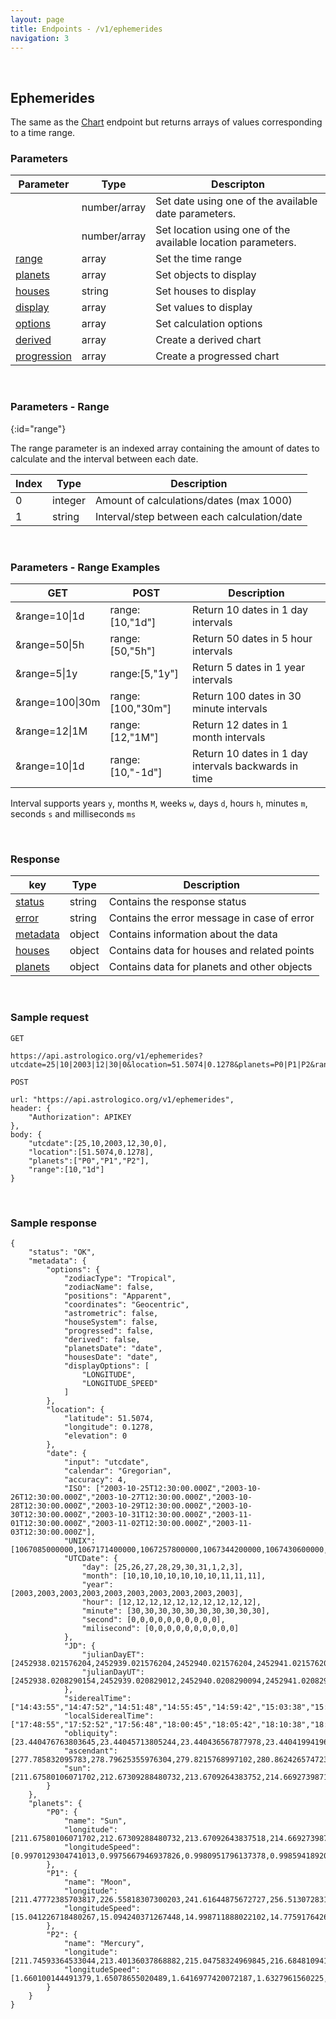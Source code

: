 ```yaml
---
layout: page
title: Endpoints - /v1/ephemerides
navigation: 3
---
```


<style>
	.inner a {
		color: royalblue;
		font-weight: bold;
	}
	.inner code {
		font-size: 100%;
	}
	.navigation li {
		padding: 5px;
	}
	@media (min-width: 745px) {
		.sidebar {
			width: 30%;
		}
	}
</style>

<script>
	window.onload = function(){
		if (location.hash) {
			let target = location.hash;
			document.querySelector(".content").scroll({top:document.querySelector(target).offsetTop,behavior:"smooth"})
		}
	}
</script>

<br>

## Ephemerides

The same as the [Chart](/astrologico/chart.html) endpoint but returns arrays of values corresponding to a time range.

### Parameters

| Parameter | Type | Descripton |
|---|---|---|
| [<Date Parameter>](/astrologico/param_date.html) | number/array | Set date using one of the available date parameters. |
| [<Location Parameter>](/astrologico/param_location.html) | number/array | Set location using one of the available location parameters. |
| [range](#range) | array | Set the time range |
| [planets](/astrologico/param_planets.html) | array | Set objects to display |
| [houses](/astrologico/param_houses.html) | string | Set houses to display |
| [display](/astrologico/param_display.html) | array | Set values to display |
| [options](/astrologico/param_options.html) | array | Set calculation options |
| [derived](/astrologico/param_derived.html) | array | Create a derived chart |
| [progression](/astrologico/param_progression.html) | array | Create a progressed chart |

<br>

### Parameters - Range
{:id="range"}

The range parameter is an indexed array containing the amount of dates to calculate and the interval between each date.

| Index | Type | Description |
|---|---|---|
| 0 | integer | Amount of calculations/dates (max 1000) |
| 1 | string | Interval/step between each calculation/date |

<br>

### Parameters - Range Examples

| GET | POST | Description |
|---|---|---|
| &range=10\|1d | range:[10,\"1d\"] | Return 10 dates in 1 day intervals |
| &range=50\|5h | range:[50,\"5h\"] | Return 50 dates in 5 hour intervals |
| &range=5\|1y | range:[5,\"1y\"] | Return 5 dates in 1 year intervals |
| &range=100\|30m | range:[100,\"30m\"] | Return 100 dates in 30 minute intervals |
| &range=12\|1M | range:[12,\"1M\"] | Return 12 dates in 1 month intervals |
| &range=10\|1d | range:[10,\"-1d\"] | Return 10 dates in 1 day intervals backwards in time |

Interval supports years `y`, months `M`, weeks `w`, days `d`, hours `h`, minutes `m`, seconds `s` and milliseconds `ms`

<br>

### Response

| key | Type | Description |
|---|---|---|
| [status](/astrologico/res_status.html) | string | Contains the response status |
| [error](/astrologico/res_status.html) | string | Contains the error message in case of error |
| [metadata](/astrologico/res_metadata.html) | object | Contains information about the data |
| [houses](/astrologico/res_houses.html) | object | Contains data for houses and related points |
| [planets](/astrologico/res_planets.html) | object | Contains data for planets and other objects |

<br>

### Sample request

```
GET

https://api.astrologico.org/v1/ephemerides?utcdate=25|10|2003|12|30|0&location=51.5074|0.1278&planets=P0|P1|P2&range=10|1d&key=APIKEY
```

```
POST

url: "https://api.astrologico.org/v1/ephemerides",
header: {
	"Authorization": APIKEY
},
body: {
	"utcdate":[25,10,2003,12,30,0],
	"location":[51.5074,0.1278],
	"planets":["P0","P1","P2"],
	"range":[10,"1d"]
}
```

<br>

### Sample response

```
{
	"status": "OK",
	"metadata": {
		"options": {
			"zodiacType": "Tropical",
			"zodiacName": false,
			"positions": "Apparent",
			"coordinates": "Geocentric",
			"astrometric": false,
			"houseSystem": false,
			"progressed": false,
			"derived": false,
			"planetsDate": "date",
			"housesDate": "date",
			"displayOptions": [
				"LONGITUDE",
				"LONGITUDE_SPEED"
			]
		},
		"location": {
			"latitude": 51.5074,
			"longitude": 0.1278,
			"elevation": 0
		},
		"date": {
			"input": "utcdate",
			"calendar": "Gregorian",
			"accuracy": 4,
			"ISO": ["2003-10-25T12:30:00.000Z","2003-10-26T12:30:00.000Z","2003-10-27T12:30:00.000Z","2003-10-28T12:30:00.000Z","2003-10-29T12:30:00.000Z","2003-10-30T12:30:00.000Z","2003-10-31T12:30:00.000Z","2003-11-01T12:30:00.000Z","2003-11-02T12:30:00.000Z","2003-11-03T12:30:00.000Z"],
			"UNIX": [1067085000000,1067171400000,1067257800000,1067344200000,1067430600000,1067517000000,1067603400000,1067689800000,1067776200000,1067862600000],
			"UTCDate": {
				"day": [25,26,27,28,29,30,31,1,2,3],
				"month": [10,10,10,10,10,10,10,11,11,11],
				"year": [2003,2003,2003,2003,2003,2003,2003,2003,2003,2003],
				"hour": [12,12,12,12,12,12,12,12,12,12],
				"minute": [30,30,30,30,30,30,30,30,30,30],
				"second": [0,0,0,0,0,0,0,0,0,0],
				"milisecond": [0,0,0,0,0,0,0,0,0,0]
			},
			"JD": {
				"julianDayET": [2452938.021576204,2452939.021576204,2452940.021576204,2452941.021576204,2452942.021576204,2452943.021576204,2452944.021576204,2452945.021576204,2452946.021576204,2452947.021576204],
				"julianDayUT": [2452938.0208290154,2452939.020829012,2452940.0208290094,2452941.0208290066,2452942.020829004,2452943.020829001,2452944.020828998,2452945.0208289954,2452946.0208289926,2452947.02082899]
			},
			"siderealTime": ["14:43:55","14:47:52","14:51:48","14:55:45","14:59:42","15:03:38","15:07:35","15:11:31","15:15:28","15:19:24"],
			"localSiderealTime": ["17:48:55","17:52:52","17:56:48","18:00:45","18:05:42","18:10:38","18:12:35","18:16:31","18:20:28","18:24:24"],
			"obliquity": [23.440476763803645,23.44045713805244,23.440436567877978,23.440419941964763,23.440410665623396,23.44040965574477,23.440415460603322,23.44042518643726,23.440435584277044,23.440443819641295],
			"ascendant": [277.785832095783,278.79625355976304,279.8215768997102,280.8624265747237,281.91945027117686,282.993324563501,284.0847591177119,285.1944980184321,286.3233187600409,287.47203033888024],
			"sun": [211.67580106071702,212.67309288480732,213.6709264383752,214.6692739871689,215.668105926189,216.66739545106427,217.66712256134699,218.66727592543532,219.66785247437463,220.66885567306372]
		}
	},
	"planets": {
		"P0": {
			"name": "Sun",
			"longitude": [211.67580106071702,212.67309288480732,213.67092643837518,214.66927398716888,215.668105926189,216.66739545106427,217.66712256134699,218.6672759254353,219.6678524743746,220.66885567306372],
			"longitudeSpeed": [0.9970129304741013,0.9975667946937826,0.9980951796137378,0.9985941892089789,0.9990642371774938,0.9995104000301557,0.9999408272810469,1.0003643019658839,1.0007883340748247,1.0012184464482936]
		},
		"P1": {
			"name": "Moon",
			"longitude": [211.47772385703817,226.55818307300203,241.61644875672727,256.5130728317908,271.13767388720794,285.4183576267993,299.3221257347153,312.8487438679878,326.0215334851425,338.87799276104965],
			"longitudeSpeed": [15.041226718480267,15.094240371267448,14.998711888022102,14.775917642635632,14.461225537945944,14.094688129867192,13.71293257988289,13.34434904318636,13.007641695275144,12.71273648930341]
		},
		"P2": {
			"name": "Mercury",
			"longitude": [211.74593364533044,213.40136037868882,215.04758324969845,216.68481094116143,218.31323772200017,219.93308191177485,221.5445851911179,223.14800849579473,224.7436266943979,226.33172266950675],
			"longitudeSpeed": [1.660100144491379,1.65078655020489,1.6416977420072187,1.6327961560225,1.624100221468861,1.615634831143394,1.6074215165542753,1.5994770800385383,1.591812505292202,1.584432882862892]
		}
	}
}
```

<br><br><br>
